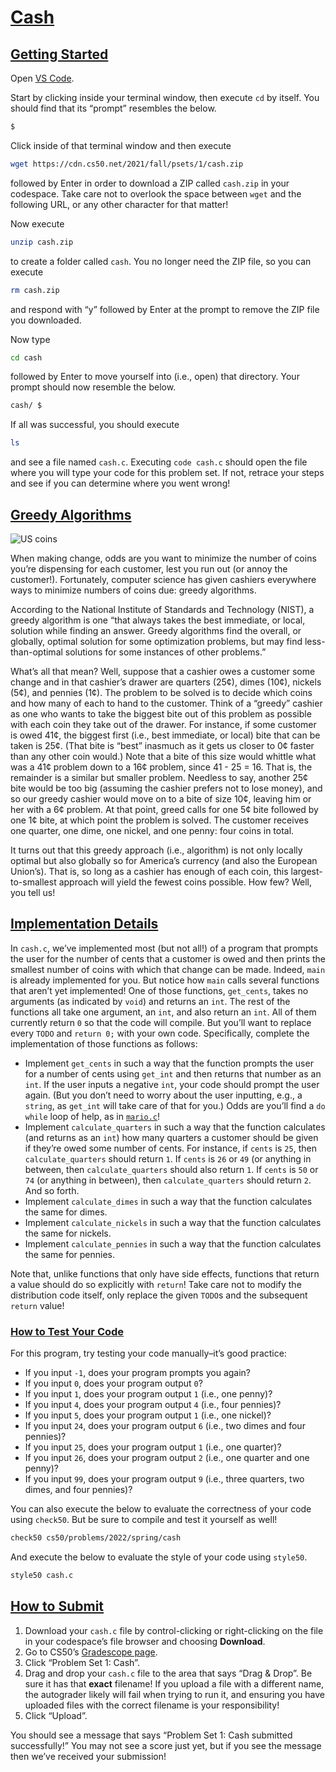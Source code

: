 # [Cash](https://cs50.harvard.edu/college/2022/spring/psets/1/cash/#cash)



## [Getting Started](https://cs50.harvard.edu/college/2022/spring/psets/1/cash/#getting-started)

Open [VS Code](https://code.cs50.io/).

Start by clicking inside your terminal window, then execute `cd` by itself. You should find that its “prompt” resembles the below.

```bash
$
```

Click inside of that terminal window and then execute

```bash
wget https://cdn.cs50.net/2021/fall/psets/1/cash.zip
```

followed by Enter in order to download a ZIP called `cash.zip` in your codespace. Take care not to overlook the space between `wget` and the following URL, or any other character for that matter!

Now execute

```bash
unzip cash.zip
```

to create a folder called `cash`. You no longer need the ZIP file, so you can execute

```bash
rm cash.zip
```

and respond with “y” followed by Enter at the prompt to remove the ZIP file you downloaded.

Now type

```bash
cd cash
```

followed by Enter to move yourself into (i.e., open) that directory. Your prompt should now resemble the below.

```bash
cash/ $
```

If all was successful, you should execute

```bash
ls
```

and see a file named `cash.c`. Executing `code cash.c` should open the file where you will type your code for this problem  set. If not, retrace your steps and see if you can determine where you  went wrong!



## [Greedy Algorithms](https://cs50.harvard.edu/college/2022/spring/psets/1/cash/#greedy-algorithms)

![US coins](https://cs50.harvard.edu/college/2022/spring/psets/1/cash/coins.jpg)

When making change, odds are you want to minimize the number of coins you’re dispensing for each customer, lest you run out (or annoy the  customer!). Fortunately, computer science has given cashiers everywhere  ways to minimize numbers of coins due: greedy algorithms.

According to the National Institute of Standards and Technology  (NIST), a greedy algorithm is one “that always takes the best immediate, or local, solution while finding an answer. Greedy algorithms find the  overall, or globally, optimal solution for some optimization problems,  but may find less-than-optimal solutions for some instances of other  problems.”

What’s all that mean? Well, suppose that a cashier owes a customer  some change and in that cashier’s drawer are quarters (25¢), dimes  (10¢), nickels (5¢), and pennies (1¢). The problem to be solved is to  decide which coins and how many of each to hand to the customer. Think  of a “greedy” cashier as one who wants to take the biggest bite out of  this problem as possible with each coin they take out of the drawer. For instance, if some customer is owed 41¢, the biggest first (i.e., best  immediate, or local) bite that can be taken is 25¢. (That bite is “best” inasmuch as it gets us closer to 0¢ faster than any other coin would.)  Note that a bite of this size would whittle what was a 41¢ problem down  to a 16¢ problem, since 41 - 25 = 16. That is, the remainder is a  similar but smaller problem. Needless to say, another 25¢ bite would be  too big (assuming the cashier prefers not to lose money), and so our  greedy cashier would move on to a bite of size 10¢, leaving him or her  with a 6¢ problem. At that point, greed calls for one 5¢ bite followed  by one 1¢ bite, at which point the problem is solved. The customer  receives one quarter, one dime, one nickel, and one penny: four coins in total.

It turns out that this greedy approach (i.e., algorithm) is not only  locally optimal but also globally so for America’s currency (and also  the European Union’s). That is, so long as a cashier has enough of each  coin, this largest-to-smallest approach will yield the fewest coins  possible. How few? Well, you tell us!



## [Implementation Details](https://cs50.harvard.edu/college/2022/spring/psets/1/cash/#implementation-details)

In `cash.c`,  we’ve implemented most (but not all!) of a program that prompts the user for the number of cents that a customer is owed and then prints the  smallest number of coins with which that change can be made. Indeed, `main` is already implemented for you. But notice how `main` calls several functions that aren’t yet implemented! One of those functions, `get_cents`, takes no arguments (as indicated by `void`) and returns an `int`. The rest of the functions all take one argument, an `int`, and also return an `int`. All of them currently return `0` so that the code will compile. But you’ll want to replace every `TODO` and `return 0;` with your own code. Specifically, complete the implementation of those functions as follows:

- Implement `get_cents` in such a way that the function prompts the user for a number of cents using `get_int` and then returns that number as an `int`. If the user inputs a negative `int`, your code should prompt the user again. (But you don’t need to worry about the user inputting, e.g., a `string`, as `get_int` will take care of that for you.) Odds are you’ll find a `do while` loop of help, as in [`mario.c`](https://cdn.cs50.net/2021/fall/lectures/1/src1/coins2.c)!
- Implement `calculate_quarters` in such a way that the function calculates (and returns as an `int`) how many quarters a customer should be given if they’re owed some number of cents. For instance, if `cents` is `25`, then `calculate_quarters` should return `1`. If `cents` is `26` or `49` (or anything in between, then `calculate_quarters` should also return `1`. If `cents` is `50` or `74` (or anything in between), then `calculate_quarters` should return `2`. And so forth.
- Implement `calculate_dimes` in such a way that the function calculates the same for dimes.
- Implement `calculate_nickels` in such a way that the function calculates the same for nickels.
- Implement `calculate_pennies` in such a way that the function calculates the same for pennies.

Note that, unlike functions that only have side effects, functions that return a value should do so explicitly with `return`! Take care not to modify the distribution code itself, only replace the given `TODO`s and the subsequent `return` value!



### [How to Test Your Code](https://cs50.harvard.edu/college/2022/spring/psets/1/cash/#how-to-test-your-code)

For this program, try testing your code manually–it’s good practice:

- If you input `-1`, does your program prompts you again?
- If you input `0`, does your program output `0`?
- If you input `1`, does your program output `1` (i.e., one penny)?
- If you input `4`, does your program output `4` (i.e., four pennies)?
- If you input `5`, does your program output `1` (i.e., one nickel)?
- If you input `24`, does your program output `6` (i.e., two dimes and four pennies)?
- If you input `25`, does your program output `1` (i.e., one quarter)?
- If you input `26`, does your program output `2` (i.e., one quarter and one penny)?
- If you input `99`, does your program output `9` (i.e., three quarters, two dimes, and four pennies)?

You can also execute the below to evaluate the correctness of your code using `check50`. But be sure to compile and test it yourself as well!

```bash
check50 cs50/problems/2022/spring/cash
```

And execute the below to evaluate the style of your code using `style50`.

```bash
style50 cash.c
```



## [How to Submit](https://cs50.harvard.edu/college/2022/spring/psets/1/cash/#how-to-submit)

1. Download your `cash.c` file by control-clicking or right-clicking on the file in your codespace’s file browser and choosing **Download**.
2. Go to CS50’s [Gradescope page](https://www.gradescope.com/courses/336119).
3. Click “Problem Set 1: Cash”.
4. Drag and drop your `cash.c` file to the area that says “Drag & Drop”. Be sure it has that **exact** filename! If you upload a file with a different name, the autograder  likely will fail when trying to run it, and ensuring you have uploaded  files with the correct filename is your responsibility!
5. Click “Upload”.

You should see a message that says “Problem Set 1: Cash submitted  successfully!” You may not see a score just yet, but if you see the  message then we’ve received your submission!
